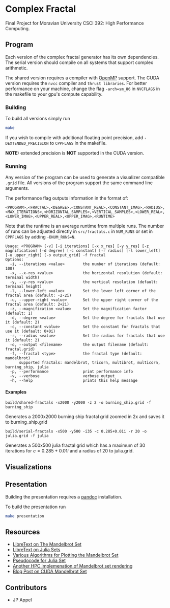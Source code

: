 # Complex Fractal

Final Project for Moravian University CSCI 392: High Performance Computing.

## Program

Each version of the complex fractal generator has its own dependencies.
The serial version should compile on all systems that support complex arithmetic.

The shared version requires a compiler with [OpenMP](https://www.openmp.org/) support.
The CUDA version requires the `nvcc` compiler and `thrust libraries`.
For better performance on your machine, change the flag `-arch=sm_86` in `NVCFLAGS` in the makefile to your gpu's compute capability.

### Building

To build all versions simply run

```bash
make
```

If you wish to compile with additional floating point precision, add `-DEXTENDED_PRECISION` to `CPPFLAGS` in the makefile.

**NOTE:** extended precision is **NOT** supported in the CUDA version.

### Running

Any version of the program can be used to generate a visualizer compatible `.grid` file.
All versions of the program support the same command line arguments.

The performance flag outputs information in the format of:
```
<PROGRAM>,<FRACTAL>,<DEGREE>,<CONSTANT_REAL>,<CONSTANT_IMAG>,<RADIUS>,<MAX_ITERATIONS>,<HORIZONTAL_SAMPLES>,<VERTICAL_SAMPLES>,<LOWER_REAL>,<LOWER_IMAG>,<UPPER_REAL>,<UPPER_IMAG>,<RUNTIME>
```

Note that the runtime is an average runtime from multiple runs.
The number of runs can be adjusted directly in `src/fractals.c` in `NUM_RUNS` or set in `CPPFLAGS` by adding `-DNUM_RUNS=N`.

```
Usage: <PROGRAM> [-v] [-i iterations] [-x x_res] [-y y_res] [-z magnification] [-d degree] [-c constant] [-r radius] [-l lower_left] [-u upper_right] [-o output_grid] -f fractal
Options:
  -i, --iterations <value>        the number of iterations (default: 100)
  -x, --x-res <value>             the horizontal resolution (default: terminal width)
  -y, --y-res <value>             the vertical resolution (default: terminal height)
  -l, --lower-left <value>        Set the lower left corner of the fractal area (default: -2-2i)
  -u, --upper-right <value>       Set the upper right corner of the fractal area (default: 2+2i)
  -z, --magnification <value>     Set the magnification factor (default: 1)
  -d, --degree <value>            Set the degree for fractals that use it (default: 2)
  -c, --constant <value>          Set the constant for fractals that use it (default: 0+0i)
  -r, --radius <value>            Set the radius for fractals that use it (default: 2)
  -o, --output <filename>         the output filename (default: fractal.grid)
  -f, --fractal <type>            the fractal type (default: mandelbrot)
      supported fractals: mandelbrot, tricorn, multibrot, multicorn, burning_ship, julia
  -p, --performance               print performance info
  -v, --verbose                   verbose output
  -h, --help                      prints this help message
```

#### Examples

`build/shared-fractals -x2000 -y2000 -z 2 -o burning_ship.grid -f burning_ship`

Generates a 2000x2000 burning ship fractal grid zoomed in 2x and saves it to burning_ship.grid

`build/serial-fractals -x500 -y500 -i35 -c 0.285+0.01i -r 20 -o julia.grid -f julia`

Generates a 500x500 julia fractal grid which has a maximum of 30 iterations for $c = 0.285 + 0.01i$ and a radius of 20 to julia.grid.

## Visualizations

## Presentation

Building the presentation requires a [pandoc](https://pandoc.org/) installation.

To build the presentation run

```bash
make presentation
```

## Resources

* [LibreText on The Mandelbrot Set](https://math.libretexts.org/Bookshelves/Analysis/Complex_Analysis_-_A_Visual_and_Interactive_Introduction_(Ponce_Campuzano)/05%3A_Chapter_5/5.05%3A_The_Mandelbrot_Set)
* [LibreText on Julia Sets](https://math.libretexts.org/Bookshelves/Analysis/Complex_Analysis_-_A_Visual_and_Interactive_Introduction_(Ponce_Campuzano)/05%3A_Chapter_5/5.06%3A_The_Julia_Set)
* [Various Algorithms for Plotting the Mandelbrot Set](https://en.wikipedia.org/wiki/Plotting_algorithms_for_the_Mandelbrot_set)
* [Pseudocode for Julia Set](https://en.wikipedia.org/wiki/Julia_set#Pseudocode)
* [Another HPC implemenation of Mandelbrot set rendering](https://github.com/OakenKnight/MandelbrotSet-HightPerformance-Implementation)
* [Blog Post on CUDA Mandelbrot Set](https://developershell.net/the-mandelbrot-set-with-cuda/)

## Contributors

* JP Appel
